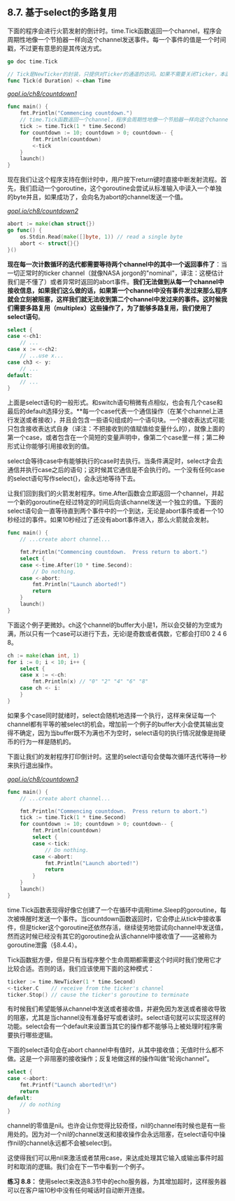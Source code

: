 ## 8.7. 基于select的多路复用

下面的程序会进行火箭发射的倒计时。time.Tick函数返回一个channel，程序会周期性地像一个节拍器一样向这个channel发送事件。每一个事件的值是一个时间戳，不过更有意思的是其传送方式。
```go
go doc time.Tick

// Tick是NewTicker的封装，只提供对Ticker的通道的访问。如果不需要关闭Ticker，本函数就很方便。
func Tick(d Duration) <-chan Time
```
<u><i>gopl.io/ch8/countdown1</i></u>
```go
func main() {
	fmt.Println("Commencing countdown.")
	// time.Tick函数返回一个channel，程序会周期性地像一个节拍器一样向这个channel发送事件
	tick := time.Tick(1 * time.Second)
	for countdown := 10; countdown > 0; countdown-- {
		fmt.Println(countdown)
		<-tick
	}
	launch()
}
```

现在我们让这个程序支持在倒计时中，用户按下return键时直接中断发射流程。首先，我们启动一个goroutine，这个goroutine会尝试从标准输入中读入一个单独的byte并且，如果成功了，会向名为abort的channel发送一个值。

<u><i>gopl.io/ch8/countdown2</i></u>
```go
abort := make(chan struct{})
go func() {
	os.Stdin.Read(make([]byte, 1)) // read a single byte
	abort <- struct{}{}
}()
```

**现在每一次计数循环的迭代都需要等待两个channel中的其中一个返回事件了**：当一切正常时的ticker channel（就像NASA jorgon的"nominal"，译注：这梗估计我们是不懂了）或者异常时返回的abort事件。**我们无法做到从每一个channel中接收信息，如果我们这么做的话，如果第一个channel中没有事件发过来那么程序就会立刻被阻塞，这样我们就无法收到第二个channel中发过来的事件。这时候我们需要多路复用（multiplex）这些操作了，为了能够多路复用，我们使用了select语句**。

```go
select {
case <-ch1:
	// ...
case x := <-ch2:
	// ...use x...
case ch3 <- y:
	// ...
default:
	// ...
}
```

上面是select语句的一般形式。和switch语句稍微有点相似，也会有几个case和最后的default选择分支。**每一个case代表一个通信操作（在某个channel上进行发送或者接收），并且会包含一些语句组成的一个语句块。一个接收表达式可能只包含接收表达式自身（译注：不把接收到的值赋值给变量什么的），就像上面的第一个case，或者包含在一个简短的变量声明中，像第二个case里一样；第二种形式让你能够引用接收到的值。

select会等待case中有能够执行的case时去执行。当条件满足时，select才会去通信并执行case之后的语句；这时候其它通信是不会执行的。一个没有任何case的select语句写作select{}，会永远地等待下去。

让我们回到我们的火箭发射程序。time.After函数会立即返回一个channel，并起一个新的goroutine在经过特定的时间后向该channel发送一个独立的值。下面的select语句会一直等待直到两个事件中的一个到达，无论是abort事件或者一个10秒经过的事件。如果10秒经过了还没有abort事件进入，那么火箭就会发射。

```go
func main() {
	// ...create abort channel...

	fmt.Println("Commencing countdown.  Press return to abort.")
	select {
	case <-time.After(10 * time.Second):
		// Do nothing.
	case <-abort:
		fmt.Println("Launch aborted!")
		return
	}
	launch()
}
```


下面这个例子更微妙。ch这个channel的buffer大小是1，所以会交替的为空或为满，所以只有一个case可以进行下去，无论i是奇数或者偶数，它都会打印0 2 4 6 8。

```go
ch := make(chan int, 1)
for i := 0; i < 10; i++ {
	select {
	case x := <-ch:
		fmt.Println(x) // "0" "2" "4" "6" "8"
	case ch <- i:
	}
}
```

如果多个case同时就绪时，select会随机地选择一个执行，这样来保证每一个channel都有平等的被select的机会。增加前一个例子的buffer大小会使其输出变得不确定，因为当buffer既不为满也不为空时，select语句的执行情况就像是抛硬币的行为一样是随机的。

下面让我们的发射程序打印倒计时。这里的select语句会使每次循环迭代等待一秒来执行退出操作。

<u><i>gopl.io/ch8/countdown3</i></u>
```go
func main() {
	// ...create abort channel...

	fmt.Println("Commencing countdown.  Press return to abort.")
	tick := time.Tick(1 * time.Second)
	for countdown := 10; countdown > 0; countdown-- {
		fmt.Println(countdown)
		select {
		case <-tick:
			// Do nothing.
		case <-abort:
			fmt.Println("Launch aborted!")
			return
		}
	}
	launch()
}
```

time.Tick函数表现得好像它创建了一个在循环中调用time.Sleep的goroutine，每次被唤醒时发送一个事件。当countdown函数返回时，它会停止从tick中接收事件，但是ticker这个goroutine还依然存活，继续徒劳地尝试向channel中发送值，然而这时候已经没有其它的goroutine会从该channel中接收值了——这被称为goroutine泄露（§8.4.4）。

Tick函数挺方便，但是只有当程序整个生命周期都需要这个时间时我们使用它才比较合适。否则的话，我们应该使用下面的这种模式：

```go
ticker := time.NewTicker(1 * time.Second)
<-ticker.C    // receive from the ticker's channel
ticker.Stop() // cause the ticker's goroutine to terminate
```

有时候我们希望能够从channel中发送或者接收值，并避免因为发送或者接收导致的阻塞，尤其是当channel没有准备好写或者读时。select语句就可以实现这样的功能。select会有一个default来设置当其它的操作都不能够马上被处理时程序需要执行哪些逻辑。

下面的select语句会在abort channel中有值时，从其中接收值；无值时什么都不做。这是一个非阻塞的接收操作；反复地做这样的操作叫做“轮询channel”。

```go
select {
case <-abort:
	fmt.Printf("Launch aborted!\n")
	return
default:
	// do nothing
}
```

channel的零值是nil。也许会让你觉得比较奇怪，nil的channel有时候也是有一些用处的。因为对一个nil的channel发送和接收操作会永远阻塞，在select语句中操作nil的channel永远都不会被select到。

这使得我们可以用nil来激活或者禁用case，来达成处理其它输入或输出事件时超时和取消的逻辑。我们会在下一节中看到一个例子。

**练习 8.8：** 使用select来改造8.3节中的echo服务器，为其增加超时，这样服务器可以在客户端10秒中没有任何喊话时自动断开连接。
<!--stackedit_data:
eyJoaXN0b3J5IjpbMTI0MzkyODE3OSwtNTg3NDIzMDUzLC01OD
g2ODA4NjRdfQ==
-->